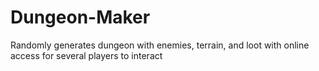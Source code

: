 # Dungeon-Maker
Randomly generates dungeon with enemies, terrain, and loot with online access for several players to interact

